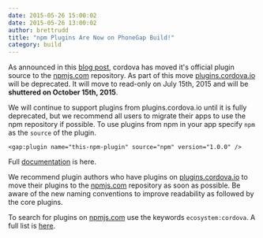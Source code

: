 ```yaml
---
date: 2015-05-26 15:00:02
date: 2015-05-26 13:00:02
author: brettrudd
title: "npm Plugins Are Now on PhoneGap Build!"
category: build
---
```


As announced in this [blog post](http://cordova.apache.org/announcements/2015/04/21/plugins-release-and-move-to-npm.html),
cordova has moved it's official plugin source to the [npmjs.com](https://www.npmjs.com) repository. As part of this move [plugins.cordova.io](http://plugins.cordova.io)
will be deprecated.  It will move to read-only on July 15th, 2015 and will be **shuttered on October 15th, 2015**.

We will continue to support plugins from plugins.cordova.io until it is fully deprecated, but we recommend all users to migrate their apps to use the npm repository if possible. To use plugins from npm in your app specify `npm` as the `source` of the plugin.

    <gap:plugin name="this-npm-plugin" source="npm" version="1.0.0" />

Full [documentation](http://docs.build.phonegap.com/en_US/configuring_plugins.md.html#Plugins) is here.

We recommend plugin authors who have plugins on [plugins.cordova.io](http://plugins.cordova.io) to move their plugins to the [npmjs.com](https://npmjs.com) repository as soon as possible.  Be aware of the new naming conventions to improve readability as followed by the core plugins.

To search for plugins on [npmjs.com](https://npmjs.com) use the keywords `ecosystem:cordova`.  A full list is [here](https://www.npmjs.com/search?q=ecosystem%3Acordova).
